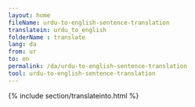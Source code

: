 ```yaml
---
layout: home
fileName: urdu-to-english-sentence-translation
translatein: urdu_to_english
folderName : translate
lang: da
from: ur
to: en
permalink: /da/urdu-to-english-sentence-translation
tool: urdu-to-english-sentence-translation
---
```

{% include section/translateinto.html %}